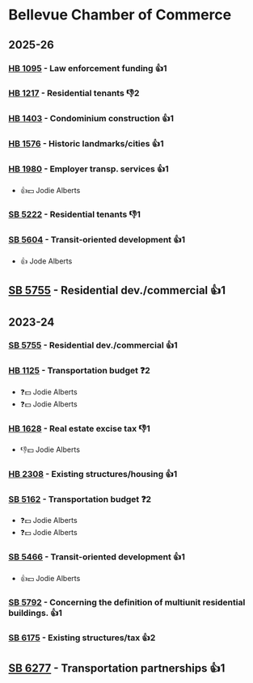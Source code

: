 # Bellevue Chamber of Commerce
## 2025-26

### [HB 1095](/bill/2025-26/hb/1095/) - Law enforcement funding 👍1  

### [HB 1217](/bill/2025-26/hb/1217/) - Residential tenants  👎2 

### [HB 1403](/bill/2025-26/hb/1403/) - Condominium construction 👍1  

### [HB 1576](/bill/2025-26/hb/1576/) - Historic landmarks/cities 👍1  

### [HB 1980](/bill/2025-26/hb/1980/) - Employer transp. services 👍1  
* 👍💵 Jodie Alberts

### [SB 5222](/bill/2025-26/sb/5222/) - Residential tenants  👎1 

### [SB 5604](/bill/2025-26/sb/5604/) - Transit-oriented development 👍1  
* 👍 Jode Alberts

## [SB 5755](/bill/2025-26/sb/5755/) - Residential dev./commercial 👍1  

## 2023-24

### [SB 5755](/bill/2023-24/sb/5755/) - Residential dev./commercial 👍1  

### [HB 1125](/bill/2023-24/hb/1125/) - Transportation budget   ❓2
* ❓💵 Jodie Alberts
* ❓💵 Jodie Alberts

### [HB 1628](/bill/2023-24/hb/1628/) - Real estate excise tax  👎1 
* 👎💵 Jodie Alberts

### [HB 2308](/bill/2023-24/hb/2308/) - Existing structures/housing 👍1  

### [SB 5162](/bill/2023-24/sb/5162/) - Transportation budget   ❓2
* ❓💵 Jodie Alberts
* ❓💵 Jodie Alberts

### [SB 5466](/bill/2023-24/sb/5466/) - Transit-oriented development 👍1  
* 👍💵 Jodie Alberts

### [SB 5792](/bill/2023-24/sb/5792/) - Concerning the definition of multiunit residential buildings. 👍1  

### [SB 6175](/bill/2023-24/sb/6175/) - Existing structures/tax 👍2  

## [SB 6277](/bill/2023-24/sb/6277/) - Transportation partnerships 👍1  
